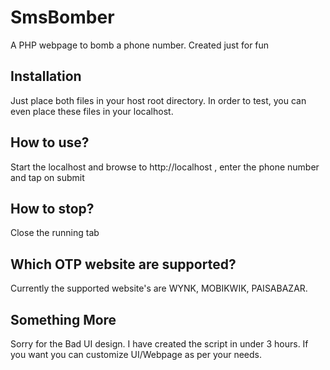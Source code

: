 # SmsBomber
A PHP webpage to bomb a phone number. Created just for fun

## Installation
Just place both files in your host root directory. In order to test, you can even place these files in your localhost.

## How to use?
Start the localhost and browse to http://localhost , enter the phone number and tap on submit

## How to stop?
Close the running tab

## Which OTP website are supported?
Currently the supported website's are WYNK, MOBIKWIK, PAISABAZAR.

## Something More
Sorry for the Bad UI design.
I have created the script in under 3 hours.
If you want you can customize UI/Webpage as per your needs.
